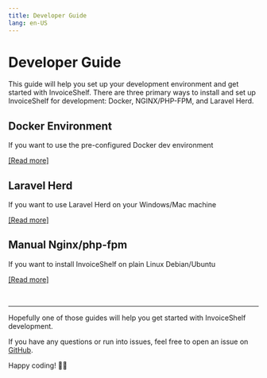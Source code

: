 ```yaml
---
title: Developer Guide
lang: en-US
---
```


# Developer Guide

This guide will help you set up your development environment and get started with InvoiceShelf.
There are three primary ways to install and set up InvoiceShelf for development: Docker, NGINX/PHP-FPM, and Laravel Herd.


## Docker Environment

If you want to use the pre-configured Docker dev environment

[[Read more]](./developer/docker.md)


## Laravel Herd

If you want to use Laravel Herd on your Windows/Mac machine

[[Read more]](./developer/laravel-herd.md)

## Manual Nginx/php-fpm

If you want to install InvoiceShelf on plain Linux Debian/Ubuntu

[[Read more]](./developer/manual.md)

&nbsp;

---

Hopefully one of those guides will help you get started with InvoiceShelf development.

If you have any questions or run into issues, feel free to open an issue on [GitHub](https://github.com/InvoiceShelf/InvoiceShelf/issues).

Happy coding! 🧑‍💻
